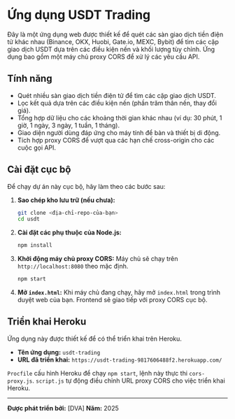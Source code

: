 # Ứng dụng USDT Trading

Đây là một ứng dụng web được thiết kế để quét các sàn giao dịch tiền điện tử khác nhau (Binance, OKX, Huobi, Gate.io, MEXC, Bybit) để tìm các cặp giao dịch USDT dựa trên các điều kiện nến và khối lượng tùy chỉnh. Ứng dụng bao gồm một máy chủ proxy CORS để xử lý các yêu cầu API.

## Tính năng

-   Quét nhiều sàn giao dịch tiền điện tử để tìm các cặp giao dịch USDT.
-   Lọc kết quả dựa trên các điều kiện nến (phần trăm thân nến, thay đổi giá).
-   Tổng hợp dữ liệu cho các khoảng thời gian khác nhau (ví dụ: 30 phút, 1 giờ, 1 ngày, 3 ngày, 1 tuần, 1 tháng).
-   Giao diện người dùng đáp ứng cho máy tính để bàn và thiết bị di động.
-   Tích hợp proxy CORS để vượt qua các hạn chế cross-origin cho các cuộc gọi API.

## Cài đặt cục bộ

Để chạy dự án này cục bộ, hãy làm theo các bước sau:

1.  **Sao chép kho lưu trữ (nếu chưa):**
    ```bash
    git clone <địa-chỉ-repo-của-bạn>
    cd usdt
    ```

2.  **Cài đặt các phụ thuộc của Node.js:**
    ```bash
    npm install
    ```

3.  **Khởi động máy chủ proxy CORS:**
    Máy chủ sẽ chạy trên `http://localhost:8080` theo mặc định.
    ```bash
    npm start
    ```

4.  **Mở `index.html`:**
    Khi máy chủ đang chạy, hãy mở `index.html` trong trình duyệt web của bạn. Frontend sẽ giao tiếp với proxy CORS cục bộ.

## Triển khai Heroku

Ứng dụng này được thiết kế để có thể triển khai trên Heroku.

-   **Tên ứng dụng:** `usdt-trading`
-   **URL đã triển khai:** `https://usdt-trading-9817606488f2.herokuapp.com/`

`Procfile` cấu hình Heroku để chạy `npm start`, lệnh này thực thi `cors-proxy.js`. `script.js` tự động điều chỉnh URL proxy CORS cho việc triển khai Heroku.

---

**Được phát triển bởi:** [DVA]
**Năm:** 2025
